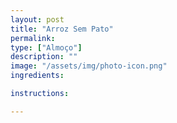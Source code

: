 ```yaml
---
layout: post
title: "Arroz Sem Pato"
permalink: 
type: ["Almoço"]
description: ""
image: "/assets/img/photo-icon.png"
ingredients:

instructions:

---
```

